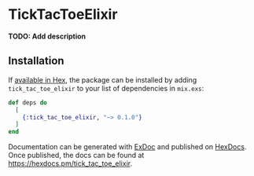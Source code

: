# TickTacToeElixir

**TODO: Add description**

## Installation

If [available in Hex](https://hex.pm/docs/publish), the package can be installed
by adding `tick_tac_toe_elixir` to your list of dependencies in `mix.exs`:

```elixir
def deps do
  [
    {:tick_tac_toe_elixir, "~> 0.1.0"}
  ]
end
```

Documentation can be generated with [ExDoc](https://github.com/elixir-lang/ex_doc)
and published on [HexDocs](https://hexdocs.pm). Once published, the docs can
be found at <https://hexdocs.pm/tick_tac_toe_elixir>.

